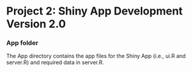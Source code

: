# Project 2: Shiny App Development Version 2.0
### App folder

The App directory contains the app files for the Shiny App (i.e., ui.R and server.R) and required data in server.R.

